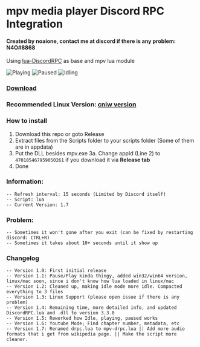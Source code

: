 # mpv media player Discord RPC Integration
#### Created by noaione, contact me at discord if there is any problem: N4O#8868
Using [lua-DiscordRPC](https://github.com/pfirsich/lua-discordRPC) as base and mpv lua module

![Playing](https://image.ibb.co/dkjnt8/mpv_DRPC_Playing.png) ![Paused](https://image.ibb.co/mq496T/mpv_DRPC_Paused.png) ![Idling](https://image.ibb.co/eLdDY8/mpv_DRPC_Idling.png)

### [Download](https://github.com/noaione/mpv-discordRPC/releases)

### Recommended Linux Version: [cniw version](https://github.com/cniw/mpv-discordRPC)

### How to install
1. Download this repo or goto Release
2. Extract files from the Scripts folder to your scripts folder (Some of them are in appdata)
3. Put the DLL besides mpv.exe
3a. Change appId (Line 2) to `470185467959050261` if you download it via **Release tab**
4. Done

### Information:
```
-- Refresh interval: 15 seconds (Limited by Discord itself)
-- Script: lua
-- Current Version: 1.7
```

### Problem:
```
-- Sometimes it won't gone after you exit (can be fixed by restarting discord: CTRL+R)
-- Sometimes it takes about 10+ seconds until it show up
```

### Changelog
```
-- Version 1.0: First initial release
-- Version 1.1: Pause/Play kinda thingy, added win32/win64 version, linux/mac soon, since i don't know how lua loaded in linux/mac
-- Version 1.2: Cleaned up, making idle mode more idle. Compacted everything to 3 files
-- Version 1.3: Linux Support (please open issue if there is any problem)
-- Version 1.4: Remaining time, more detailed info, and updated DiscordRPC.lua and .dll to version 3.3.0
-- Version 1.5: Reworked how Idle, playing, paused works
-- Version 1.6: Youtube Mode; Find chapter number, metadata, etc
-- Version 1.7: Renamed drpc.lua to mpv-drpc.lua || Add more audio formats that i get from wikipedia page. || Make the script more cleaner.
```

